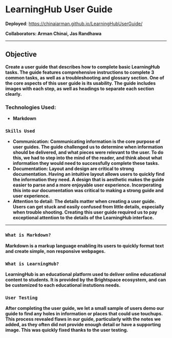 # LearningHub User Guide

<b>Deployed</b>: https://chinaiarman.github.io/LearningHubUserGuide/

<b>Collaborators: Arman Chinai, Jas Randhawa

---

## Objective

Create a user guide that describes how to complete basic LearningHub tasks. 
The guide features comprehensive instructions to complete 3 common tasks, as well as a troubleshooting and glossary section. One of the core aspects of this user guide is its usability. The guide includes images with each step, as well as headings to separate each section clearly. 

### Technologies Used:

* Markdown

### `Skills Used`

* Communication: Communicating information is the core purpose of user guides. The guide challenged us to determine when information should be delivered, and what pieces were relevant to the user. To do this, we had to step into the mind of the reader, and think about what information they would need to successfully complete these tasks.
* Documentation: Layout and design are critical to strong documentation. Having an intuitive layout allows users to quickly find the information they need. A design that is aesthetic makes the guide easier to parse and a more enjoyable user experience. Incorperating this into our documentation was critical to making a strong guide and user experience.
* Attention to detail: The details matter when creating a user guide. Users can get stuck and easily confused from little details, especially when trouble shooting. Creating this user guide required us to pay exceptional attention to the details of the LearningHub interface.

---

### `What is Markdown?`

Markdown is a markup language enabling its users to quickly format text and create simple, non responsive webpages. 

### `What is LearningHub?`

LearningHub is an educational platform used to deliver online educational content to students. It is provided by the Brightspace ecosystem, and can be customized to each educational instutions needs.

### `User Testing`

After completing the user guide, we let a small sample of users demo our guide to find any holes in information or places that could use touchups. This process revealed flaws in our guide, particularly with the notes we added, as they often did not provide enough detail or have a supporting image. This was quickly fixed thanks to the user testing.
